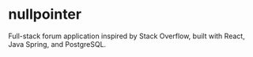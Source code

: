 # nullpointer
Full-stack forum application inspired by Stack Overflow, built with React, Java Spring, and PostgreSQL.
